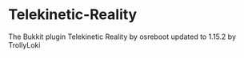 # Telekinetic-Reality
The Bukkit plugin Telekinetic Reality by osreboot updated to 1.15.2 by TrollyLoki
